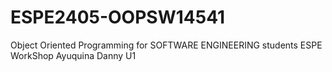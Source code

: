 # ESPE2405-OOPSW14541
Object Oriented Programming for SOFTWARE ENGINEERING students ESPE
WorkShop Ayuquina Danny U1